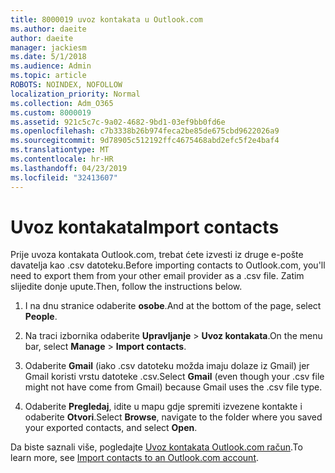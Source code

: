 ```yaml
---
title: 8000019 uvoz kontakata u Outlook.com
ms.author: daeite
author: daeite
manager: jackiesm
ms.date: 5/1/2018
ms.audience: Admin
ms.topic: article
ROBOTS: NOINDEX, NOFOLLOW
localization_priority: Normal
ms.collection: Adm_O365
ms.custom: 8000019
ms.assetid: 921c5c7c-9a02-4682-9bd1-03ef9bb0fd6e
ms.openlocfilehash: c7b3338b26b974feca2be85de675cbd9622026a9
ms.sourcegitcommit: 9d78905c512192ffc4675468abd2efc5f2e4baf4
ms.translationtype: MT
ms.contentlocale: hr-HR
ms.lasthandoff: 04/23/2019
ms.locfileid: "32413607"
---
```

# <a name="import-contacts"></a><span data-ttu-id="9c208-102">Uvoz kontakata</span><span class="sxs-lookup"><span data-stu-id="9c208-102">Import contacts</span></span>

<span data-ttu-id="9c208-103">Prije uvoza kontakata Outlook.com, trebat ćete izvesti iz druge e-pošte davatelja kao .csv datoteku.</span><span class="sxs-lookup"><span data-stu-id="9c208-103">Before importing contacts to Outlook.com, you'll need to export them from your other email provider as a .csv file.</span></span> <span data-ttu-id="9c208-104">Zatim slijedite donje upute.</span><span class="sxs-lookup"><span data-stu-id="9c208-104">Then, follow the instructions below.</span></span>
  
1. <span data-ttu-id="9c208-105">I na dnu stranice odaberite **osobe**.</span><span class="sxs-lookup"><span data-stu-id="9c208-105">And at the bottom of the page, select **People**.</span></span> 
    
2. <span data-ttu-id="9c208-106">Na traci izbornika odaberite **Upravljanje** \> **Uvoz kontakata**.</span><span class="sxs-lookup"><span data-stu-id="9c208-106">On the menu bar, select **Manage** \> **Import contacts**.</span></span> 
    
3. <span data-ttu-id="9c208-107">Odaberite **Gmail** (iako .csv datoteku možda imaju dolaze iz Gmail) jer Gmail koristi vrstu datoteke .csv.</span><span class="sxs-lookup"><span data-stu-id="9c208-107">Select **Gmail** (even though your .csv file might not have come from Gmail) because Gmail uses the .csv file type.</span></span> 
    
4. <span data-ttu-id="9c208-108">Odaberite **Pregledaj**, idite u mapu gdje spremiti izvezene kontakte i odaberite **Otvori**.</span><span class="sxs-lookup"><span data-stu-id="9c208-108">Select **Browse**, navigate to the folder where you saved your exported contacts, and select **Open**.</span></span> 
    
<span data-ttu-id="9c208-109">Da biste saznali više, pogledajte [Uvoz kontakata Outlook.com račun](https://go.microsoft.com/fwlink/p/?linkid=873136).</span><span class="sxs-lookup"><span data-stu-id="9c208-109">To learn more, see [Import contacts to an Outlook.com account](https://go.microsoft.com/fwlink/p/?linkid=873136).</span></span>
  

